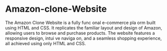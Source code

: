 # Amazon-clone-Website
 The Amazon Clone Website is a fully func onal e-commerce pla orm built using HTML and   CSS. It replicates the familiar layout and design of Amazon, allowing users to browse and   purchase products. The website features a responsive design, intui ve naviga on, and a   seamless shopping experience, all achieved using only HTML and CSS. 
